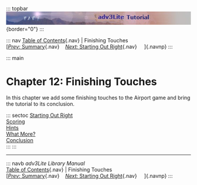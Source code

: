 ::: topbar
![](topbar.jpg){border="0"}
:::

::: nav
[Table of Contents](toc.htm){.nav} \| Finishing Touches\
[[*Prev:* Summary](convsumm.htm){.nav}    [*Next:* Starting Out
Right](starting.htm){.nav}     ]{.navnp}
:::

::: main
# Chapter 12: Finishing Touches

In this chapter we add some finishing touches to the Airport game and
bring the tutorial to its conclusion.

::: sectoc
[Starting Out Right](starting.htm)\
[Scoring](scoring.htm)\
[Hints](hints.htm)\
[What More?](whatmore.htm)\
[Conclusion](conclusion.htm)\
:::
:::

------------------------------------------------------------------------

::: navb
*adv3Lite Library Manual*\
[Table of Contents](toc.htm){.nav} \| Finishing Touches\
[[*Prev:* Summary](convsumm.htm){.nav}    [*Next:* Starting Out
Right](starting.htm){.nav}     ]{.navnp}
:::
